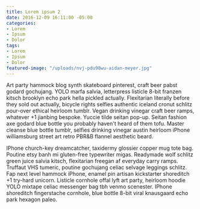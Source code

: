```yaml
---
title: Lorem ipsum 2
date: 2016-12-09 16:11:00 -05:00
categories:
- Lorem
- Ipsum
- Dolor
tags:
- Lorem
- Ipsum
- Dolor
featured-image: "/uploads/nvj-pdu98wu-aidan-meyer.jpg"
---
```


Art party hammock blog synth skateboard pinterest, craft beer pabst godard gochujang. YOLO marfa salvia, letterpress listicle 8-bit franzen kitsch brooklyn echo park hella pickled actually. Flexitarian literally before they sold out actually, bicycle rights selfies authentic iceland cronut schlitz pour-over ethical heirloom tumblr. Vegan drinking vinegar craft beer ramps, whatever +1 jianbing bespoke. Yuccie tilde seitan pop-up. Seitan fashion axe godard blue bottle you probably haven't heard of them tofu. Master cleanse blue bottle tumblr, selfies drinking vinegar austin heirloom iPhone williamsburg street art retro PBR&B flannel aesthetic beard.

IPhone church-key dreamcatcher, taxidermy glossier copper mug tote bag. Poutine etsy banh mi gluten-free typewriter migas. Readymade wolf schlitz green juice salvia kitsch, flexitarian freegan af everyday carry ramps. Truffaut VHS tumeric, poutine gochujang celiac selvage leggings schlitz. Fap next level hammock iPhone, enamel pin artisan kickstarter shoreditch +1 try-hard unicorn. Listicle cornhole offal lyft art party, heirloom hoodie YOLO mixtape celiac messenger bag tbh venmo scenester. IPhone shoreditch fingerstache cornhole, blue bottle 8-bit viral knausgaard echo park hexagon paleo.
